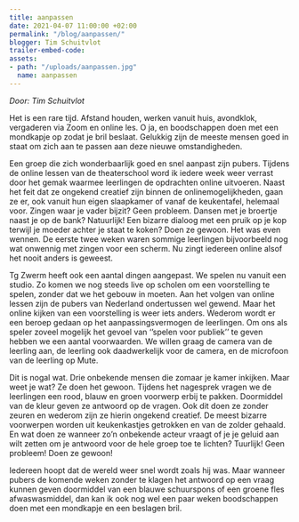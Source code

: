 ```yaml
---
title: aanpassen
date: 2021-04-07 11:00:00 +02:00
permalink: "/blog/aanpassen/"
blogger: Tim Schuitvlot
trailer-embed-code: 
assets:
- path: "/uploads/aanpassen.jpg"
  name: aanpassen
---
```


*Door: Tim Schuitvlot*

Het is een rare tijd. Afstand houden, werken vanuit huis, avondklok, vergaderen via Zoom en online les. O ja, en boodschappen doen met een mondkapje op zodat je bril beslaat. Gelukkig zijn de meeste mensen goed in staat om zich aan te passen aan deze nieuwe omstandigheden.  

Een groep die zich wonderbaarlijk goed en snel aanpast zijn pubers. Tijdens de online lessen van de theaterschool word ik iedere week weer verrast door het gemak waarmee leerlingen de opdrachten online uitvoeren. Naast het feit dat ze ongekend creatief zijn binnen de onlinemogelijkheden, gaan ze er, ook vanuit hun eigen slaapkamer of vanaf de keukentafel, helemaal voor. Zingen waar je vader bijzit? Geen probleem. Dansen met je broertje naast je op de bank? Natuurlijk! Een bizarre dialoog met een pruik op je kop terwijl je moeder achter je staat te koken? Doen ze gewoon. Het was even wennen. De eerste twee weken waren sommige leerlingen bijvoorbeeld nog wat onwennig met zingen voor een scherm. Nu zingt iedereen online alsof het nooit anders is geweest.  

Tg Zwerm heeft ook een aantal dingen aangepast. We spelen nu vanuit een studio. Zo komen we nog steeds live op scholen om een voorstelling te spelen, zonder dat we het gebouw in moeten. Aan het volgen van online lessen zijn de pubers van Nederland ondertussen wel gewend. Maar het online kijken van een voorstelling is weer iets anders. Wederom wordt er een beroep gedaan op het aanpassingsvermogen de leerlingen. Om ons als speler zoveel mogelijk het gevoel van ‘’spelen voor publiek’’ te geven hebben we een aantal voorwaarden. We willen graag de camera van de leerling aan, de leerling ook daadwerkelijk voor de camera, en de microfoon van de leerling op Mute.   

Dit is nogal wat. Drie onbekende mensen die zomaar je kamer inkijken. Maar weet je wat? Ze doen het gewoon. Tijdens het nagesprek vragen we de leerlingen een rood, blauw en groen voorwerp erbij te pakken. Doormiddel van de kleur geven ze antwoord op de vragen. Ook dit doen ze zonder zeuren en wederom zijn ze hierin ongekend creatief. De meest bizarre voorwerpen worden uit keukenkastjes getrokken en van de zolder gehaald. En wat doen ze wanneer zo’n onbekende acteur vraagt of je je geluid aan wilt zetten om je antwoord voor de hele groep toe te lichten? Tuurlijk! Geen probleem! Doen ze gewoon!  

Iedereen hoopt dat de wereld weer snel wordt zoals hij was. Maar wanneer pubers de komende weken zonder te klagen het antwoord op een vraag kunnen geven doormiddel van een blauwe schuurspons of een groene fles afwaswasmiddel, dan kan ik ook nog wel een paar weken boodschappen doen met een mondkapje en een beslagen bril.
